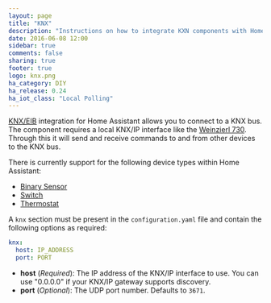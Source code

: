 ```yaml
---
layout: page
title: "KNX"
description: "Instructions on how to integrate KXN components with Home Assistant."
date: 2016-06-08 12:00
sidebar: true
comments: false
sharing: true
footer: true
logo: knx.png
ha_category: DIY
ha_release: 0.24
ha_iot_class: "Local Polling"
---
```


[KNX/EIB](http://www.knx.org) integration for Home Assistant allows you to connect to a KNX bus. The component requires a local KNX/IP interface like the [Weinzierl 730](http://www.weinzierl.de/index.php/en/all-knx/knx-devices-en/knx-ip-interface-730-en). Through this it will send and receive commands to and from other devices to the KNX bus.

There is currently support for the following device types within Home Assistant:

- [Binary Sensor](/components/binary_sensor.knx) 
- [Switch](/components/switch.knx)
- [Thermostat](/components/thermostat.knx)

A `knx` section must be present in the `configuration.yaml` file and contain the following options as required:

```yaml
knx:
  host: IP_ADDRESS
  port: PORT
```

- **host** (*Required*): The IP address of the KNX/IP interface to use. You can use "0.0.0.0" if your KNX/IP gateway supports discovery.
- **port** (*Optional*): The UDP port number. Defaults to `3671`.
